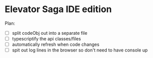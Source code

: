 Elevator Saga IDE edition
===================

Plan:
- [ ] split codeObj out into a separate file
- [ ] typescriptify the api classes/files
- [ ] automatically refresh when code changes
- [ ] spit out log lines in the browser so don't need to have console up
